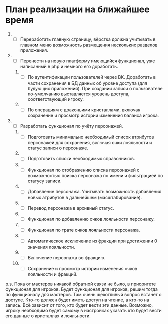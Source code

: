# План реализации на ближайшее время

1. - [ ] Переработать главную страницу, вёрстка должна учитывать в главном меню возможность размещения нескольких разделов приложения.
2. - [ ] Перенести на новую платформу имеющийся функционал, уже написанный в php и немного его доработать.
    1. - [ ] По аутентификации пользователей через ВК. Доработать в части сохранения в БД данных об уровне доступа (для будующих приложений). При создании записи о пользователе по-умолчанию выставляется уровень доступа, соответствующий игроку.
    2. - [ ] По операциям с драконьими кристаллами, включая сохранение и просмотр истории изменения баланса игрока.

3. - [ ] Разработать функционал по учёту персонажей.
    1. - [ ] Подготовить минимально необходимый список атрибутов персонажей для сохранения, включая очки лояльности и статус записи о персонаже. 
    2. - [ ] Подготовить списки необходимых справочников.
    3. - [ ] Функционал по отображению списка персонажей с возможностью поиска персонажа по имени и фильтрацией по статусу записи.
    4. - [ ] Добавление персонажа. Учитывать возможность добавления новых атрибутов в дальнейшем (масштабирование).
    5. - [ ] Перевод персонажа в архивный статус.
    6. - [ ] Функционал по добавлению очков лояльности персонажу.
    7. - [ ] Функционал по трате очков лояльности персонажа.
    8. - [ ] Автоматическое исключение из фракции при достижении 0 значения лояльности.
    9. - [ ] Включение персонажа во фракцию.
    10. - [ ] Сохранение и просмотр истории изменения очков лояльности и фракций.

p.s. Пока от мастеров никакой обратной связи не было, в приоритете функционал для игроков. Будет функционал для игроков, решим тогда по функционалу для мастеров.
Там очень щекотливый вопрос встанет о доступе. Кто-то должен будет иметь доступ на чтение, а кто-то на запись.
Всё зависит от того, кто будет вести эти данные. Возможно, игроку необходимо будет самому в настройках указать кто будет вести его данные о кристаллах и лояльности.
